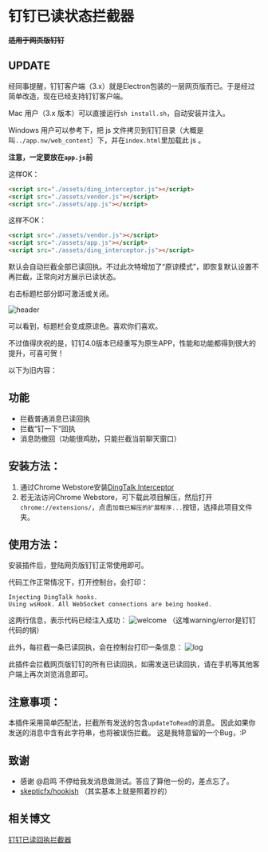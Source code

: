 # 钉钉已读状态拦截器

<del>**适用于网页版钉钉**</del>

## UPDATE

经同事提醒，钉钉客户端（3.x）就是Electron包装的一层网页版而已。于是经过简单改造，现在已经支持钉钉客户端。

Mac 用户（3.x 版本）可以直接运行`sh install.sh`，自动安装并注入。

Windows 用户可以参考下，把 js 文件拷贝到钉钉目录（大概是叫`../app.nw/web_content`）下，并在`index.html`里加载此 js 。

**注意，一定要放在`app.js`前**

这样OK：

```html
<script src="./assets/ding_interceptor.js"></script>
<script src="./assets/vendor.js"></script>
<script src="./assets/app.js"></script>
```

这样不OK：

```html
<script src="./assets/vendor.js"></script>
<script src="./assets/app.js"></script>
<script src="./assets/ding_interceptor.js"></script>
```

默认会自动拦截全部已读回执。不过此次特增加了“原谅模式”，即恢复默认设置不再拦截，正常向对方展示已读状态。

右击标题栏部分即可激活或关闭。

![header](https://images.lxiange.com/posts/dingtalk-interceptor/header.png)

可以看到，标题栏会变成原谅色。喜欢你们喜欢。

不过值得庆祝的是，钉钉4.0版本已经重写为原生APP，性能和功能都得到很大的提升，可喜可贺！

以下为旧内容：

## 功能

* 拦截普通消息已读回执
* 拦截“钉一下”回执
* 消息防撤回（功能很鸡肋，只能拦截当前聊天窗口）

## 安装方法：

1. 通过Chrome Webstore安装[DingTalk Interceptor](https://chrome.google.com/webstore/detail/dingtalk-interceptor/dcefpnhobgebmafmamokafniilmmcgdp)
2. 若无法访问Chrome Webstore，可下载此项目解压，然后打开`chrome://extensions/`，点击`加载已解压的扩展程序...`按钮，选择此项目文件夹。

## 使用方法：

安装插件后，登陆网页版钉钉正常使用即可。

代码工作正常情况下，打开控制台，会打印：
```
Injecting DingTalk hooks.
Using wsHook. All WebSocket connections are being hooked.
```
这两行信息，表示代码已经注入成功：
![welcome](https://images.lxiange.com/posts/dingtalk-interceptor/welcome.png)
（这堆warning/error是钉钉代码的锅）

此外，每拦截一条已读回执，会在控制台打印一条信息：
![log](https://images.lxiange.com/posts/dingtalk-interceptor/log.png)

此插件会拦截网页版钉钉的所有已读回执，如需发送已读回执，请在手机等其他客户端上再次浏览消息即可。

## 注意事项：

本插件采用简单匹配法，拦截所有发送的包含`updateToRead`的消息。
因此如果你发送的消息中含有此字符串，也将被误伤拦截。
这是我特意留的一个Bug，:P

## 致谢

* 感谢 @启鸣 不停给我发消息做测试。答应了算他一份的，差点忘了。
* [skepticfx/hookish](https://github.com/skepticfx/hookish)
（其实基本上就是照着抄的）

## 相关博文

[钉钉已读回执拦截器](https://lxiange.com/posts/dingtalk-interceptor.html)
